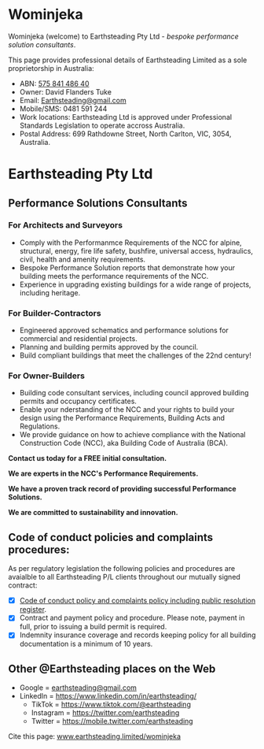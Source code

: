 # Wominjeka
Wominjeka (welcome) to Earthsteading Pty Ltd - *bespoke performance solution consultants*.

This page provides professional details of Earthsteading Limited as a sole proprietorship in Australia:
  * ABN: [575 841 486 40](https://abr.business.gov.au/ABN/View?id=57584148640#)
  * Owner: David Flanders Tuke
  * Email: Earthsteading@gmail.com
  * Mobile/SMS: 0481 591 244
  * Work locations: Earthsteading Ltd is approved under Professional Standards Legislation to operate accross Australia.
  * Postal Address: 699 Rathdowne Street, North Carlton, VIC, 3054, Australia.

# Earthsteading Pty Ltd
## Performance Solutions Consultants

### For Architects and Surveyors

* Comply with the Performanmce Requirements of the NCC for alpine, structural, energy, fire life safety, bushfire, universal access, hydraulics, civil, health and amenity requirements.
* Bespoke Performance Solution reports that demonstrate how your building meets the performance requirements of the NCC.
* Experience in upgrading existing buildings for a wide range of projects, including heritage.

### For Builder-Contractors

* Engineered approved schematics and performance solutions for commercial and residential projects.
* Planning and building permits approved by the council.
* Build compliant buildings that meet the challenges of the 22nd century!

### For Owner-Builders

* Building code consultant services, including council approved building permits and occupancy certificates.
* Enable your nderstanding of the NCC and your rights to build your design using the Performance Requirements, Building Acts and Regulations.
* We provide guidance on how to achieve compliance with the National Construction Code (NCC), aka Building Code of Australia (BCA).

**Contact us today for a FREE initial consultation.**

**We are experts in the NCC's Performance Requirements.**

**We have a proven track record of providing successful Performance Solutions.**

**We are committed to sustainability and innovation.**

## Code of conduct policies and complaints procedures:
As per regulatory legislation the following policies and procedures are avaialble to all Earthsteading P/L clients throughout our mutually signed contract:
  - [x] [Code of conduct policy and complaints policy including public resolution register](https://github.com/earthsteading/contracting-procedures/blob/main/README.md).
  - [x] Contract and payment policy and procedure.  Please note, payment in full, prior to issuing a build permit is required.
  - [x] Indemnity insurance coverage and records keeping policy for all building documentation is a minimum of 10 years.

## Other @Earthsteading places on the Web
   * Google = earthsteading@gmail.com
   * LinkedIn = https://www.linkedin.com/in/earthsteading/
     * TikTok = https://www.tiktok.com/@earthsteading
     * Instagram = https://twitter.com/earthsteading
     * Twitter = https://mobile.twitter.com/earthsteading

Cite this page: www.earthsteading.limited/wominjeka
